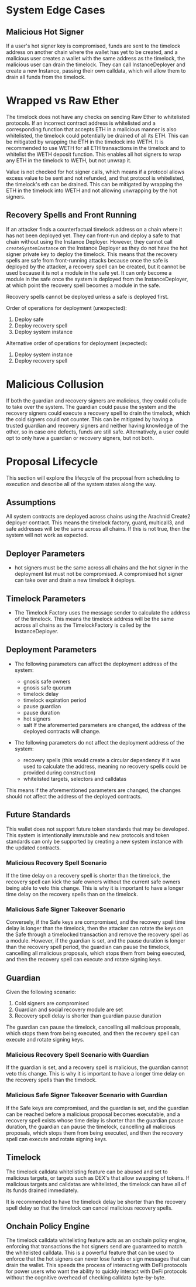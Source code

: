 # System Edge Cases

## Malicious Hot Signer

If a user's hot signer key is compromised, funds are sent to the timelock address on another chain where the wallet has yet to be created, and a malicious user creates a wallet with the same address as the timelock, the malicious user can drain the timelock. They can call InstanceDeployer and create a new Instance, passing their own calldata, which will allow them to drain all funds from the timelock.

# Wrapped vs Raw Ether

The timelock does not have any checks on sending Raw Ether to whitelisted protocols. If an incorrect contract address is whitelisted and a corresponding function that accepts ETH in a malicious manner is also whitelisted, the timelock could potentially be drained of all its ETH. This can be mitigated by wrapping the ETH in the timelock into WETH. It is recommended to use WETH for all ETH transactions in the timelock and to whitelist the WETH deposit function. This enables all hot signers to wrap any ETH in the timelock to WETH, but not unwrap it.

Value is not checked for hot signer calls, which means if a protocol allows excess value to be sent and not refunded, and that protocol is whitelisted, the timelock's eth can be drained. This can be mitigated by wrapping the ETH in the timelock into WETH and not allowing unwrapping by the hot signers.

## Recovery Spells and Front Running

If an attacker finds a counterfactual timelock address on a chain where it has not been deployed yet. They can front-run and deploy a safe to that chain without using the Instance Deployer. However, they cannot call `createSystemInstance` on the Instance Deployer as they do not have the hot signer private key to deploy the timelock. This means that the recovery spells are safe from front-running attacks because once the safe is deployed by the attacker, a recovery spell can be created, but it cannot be used because it is not a module in the safe yet. It can only become a module in the safe once the system is deployed from the InstanceDeployer, at which point the recovery spell becomes a module in the safe.

Recovery spells cannot be deployed unless a safe is deployed first.

Order of operations for deployment (unexpected):

1. Deploy safe
2. Deploy recovery spell
3. Deploy system instance

Alternative order of operations for deployment (expected):

1. Deploy system instance
2. Deploy recovery spell

# Malicious Collusion

If both the guardian and recovery signers are malicious, they could collude to take over the system. The guardian could pause the system and the recovery signers could execute a recovery spell to drain the timelock, which the cold signers could not counter. This can be mitigated by having a trusted guardian and recovery signers and neither having knowledge of the other, so in case one defects, funds are still safe. Alternatively, a user could opt to only have a guardian or recovery signers, but not both.

# Proposal Lifecycle

This section will explore the lifecycle of the proposal from scheduling to execution and describe all of the system states along the way.

## Assumptions

All system contracts are deployed across chains using the Arachnid Create2 deployer contract. This means the timelock factory, guard, multicall3, and safe addresses will be the same across all chains. If this is not true, then the system will not work as expected.


## Deployer Parameters
- hot signers must be the same across all chains and the hot signer in the deployment list must not be compromised. A compromised hot signer can take over and drain a new timelock it deploys.

## Timelock Parameters
- The Timelock Factory uses the message sender to calculate the address of the timelock. This means the timelock address will be the same across all chains as the TimelockFactory is called by the InstanceDeployer.

## Deployment Parameters
- The following parameters can affect the deployment address of the system:
  - gnosis safe owners
  - gnosis safe quorum
  - timelock delay
  - timelock expiration period
  - pause guardian
  - pause duration
  - hot signers
  - salt
If the aforemented parameters are changed, the address of the deployed contracts will change.

- The following parameters do not affect the deployment address of the system:
  - recovery spells (this would create a circular dependency if it was used to calculate the address, meaning no recovery spells could be provided during construction)
  - whitelisted targets, selectors and calldatas

This means if the aforementioned parameters are changed, the changes should not affect the address of the deployed contracts.

## Future Standards

This wallet does not support future token standards that may be developed. This system is intentionally immutable and new protocols and token standards can only be supported by creating a new system instance with the updated contracts.

### Malicious Recovery Spell Scenario

If the time delay on a recovery spell is shorter than the timelock, the recovery spell can kick the safe owners without the current safe owners being able to veto this change. This is why it is important to have a longer time delay on the recovery spells than on the timelock.

### Malicious Safe Signer Takeover Scenario

Conversely, if the Safe keys are compromised, and the recovery spell time delay is longer than the timelock, then the attacker can rotate the keys on the Safe through a timelocked transaction and remove the recovery spell as a module. However, if the guardian is set, and the pause duration is longer than the recovery spell period, the guardian can pause the timelock, cancelling all malicious proposals, which stops them from being executed, and then the recovery spell can execute and rotate signing keys.

## Guardian

Given the following scenario:

1. Cold signers are compromised
2. Guardian and social recovery module are set
3. Recovery spell delay is shorter than guardian pause duration

The guardian can pause the timelock, cancelling all malicious proposals, which stops them from being executed, and then the recovery spell can execute and rotate signing keys.

### Malicious Recovery Spell Scenario with Guardian

If the guardian is set, and a recovery spell is malicious, the guardian cannot veto this change. This is why it is important to have a longer time delay on the recovery spells than the timelock.

### Malicious Safe Signer Takeover Scenario with Guardian

If the Safe keys are compromised, and the guardian is set, and the guardian can be reached before a malicious proposal becomes executable, and a recovery spell exists whose time delay is shorter than the guardian pause duration, the guardian can pause the timelock, cancelling all malicious proposals, which stops them from being executed, and then the recovery spell can execute and rotate signing keys.

## Timelock

The timelock calldata whitelisting feature can be abused and set to malicious targets, or targets such as DEX's that allow swapping of tokens. If malicious targets and calldatas are whitelisted, the timelock can have all of its funds drained immediately.

It is recommended to have the timelock delay be shorter than the recovery spell delay so that the timelock can cancel malicious recovery spells.

## Onchain Policy Engine

The timelock calldata whitelisting feature acts as an onchain policy engine, enforcing that transactions the hot signers send are guaranteed to match the whitelisted calldata. This is a powerful feature that can be used to enforce that the hot signers can never lose funds or sign messages that can drain the wallet. This speeds the process of interacting with DeFi protocols for power users who want the ability to quickly interact with DeFi protocols without the cognitive overhead of checking calldata byte-by-byte.
